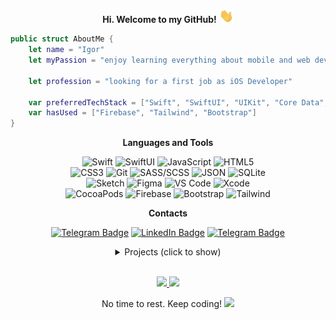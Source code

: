 <div align="center">
    
  **Hi. Welcome to my GitHub!**
  <img src="https://raw.githubusercontent.com/ABSphreak/ABSphreak/master/gifs/Hi.gif" width="23px">
  </div>

```swift
public struct AboutMe {
    let name = "Igor"
    let myPassion = "enjoy learning everything about mobile and web development ⚡"
    
    let profession = "looking for a first job as iOS Developer"
    
    var preferredTechStack = ["Swift", "SwiftUI", "UIKit", "Core Data", "Java Script", "HTML", "SASS/SCSS"]
    var hasUsed = ["Firebase", "Tailwind", "Bootstrap"]
}
```

 <div align="center">
  
  **Languages and Tools**
  
![Swift](https://img.shields.io/badge/-UIKit-orange?style=flat&logo=swift&logoColor=ffffff)
![SwiftUI](https://img.shields.io/badge/-SwiftUI-01C5DD?style=flat&logo=swift&logoColor=ffffff)
![JavaScript](https://img.shields.io/badge/-JavaScript-%23ECD83E?style=flat&logo=javascript&logoColor=ffffff)
![HTML5](https://img.shields.io/badge/-HTML5-%23E34C26?style=flat&logo=html5&logoColor=ffffff)\
![CSS3](https://img.shields.io/badge/-CSS3-%23197CBE?style=flat&logo=css3)
![Git](https://img.shields.io/badge/-Git-%23ED5A47?style=flat&logo=git&logoColor=%23ffffff)
![SASS/SCSS](https://img.shields.io/badge/-SASS/SCSS-%23CF649A?style=flat&logo=sass&logoColor=%23ffffff)
![JSON](https://img.shields.io/badge/-JSON-414141?style=flat&logo=JSON&logoColor=ffffff)
![SQLite](https://img.shields.io/badge/-SQLite-2B8CCC?style=flat&logo=SQLite&logoColor=ffffff)\
![Sketch](https://img.shields.io/badge/-Sketch-%23FDAD00?style=flat&logo=sketch&logoColor=ffffff)
![Figma](https://img.shields.io/badge/-Figma-9C56F6?style=flat&logo=figma&logoColor=ffffff)
![VS Code](https://img.shields.io/badge/-VSCode-%230066B8?style=flat&logo=visual-studio-code)
![Xcode](https://img.shields.io/badge/-Xcode-1897EA?style=flat&logo=xcode&logoColor=ffffff)\
![CocoaPods](https://img.shields.io/badge/-CocoaPods-EF2A00?style=flat&logo=CocoaPods&logoColor=ffffff)
![Firebase](https://img.shields.io/badge/-Firebase-FEA512?style=flat&logo=Firebase&logoColor=ffffff)
![Bootstrap](https://img.shields.io/badge/-Bootstrap-712CF8?style=flat&logo=Bootstrap&logoColor=ffffff)
![Tailwind](https://img.shields.io/badge/-Tailwind-38B7EF?style=flat&logo=Tailwind-CSS&logoColor=ffffff)

**Contacts**

[![Telegram Badge](https://img.shields.io/badge/-@artexhib1t-229ED9?style=flat&logo=Telegram&logoColor=white)](https://t.me/artexhib1t)
[![LinkedIn Badge](https://img.shields.io/badge/-Igor_Volkov-0e76a8?style=flat&logo=LinkedIn&logoColor=white)]([https://t.me/artexhib1t](https://www.linkedin.com/in/iamigorvolkov))
[![Telegram Badge](https://img.shields.io/badge/-igorcodes.ru-9e7d5b?style=flat&logo=Safari&logoColor=white)](https://igorcodes.ru)
<br>

<details>
<summary>Projects (click to show)</summary>
<br>
    
|  |  |
| ------------- | ------------- |
| [Kursvalut](https://github.com/artexhibit/Kursvalut) - currency converter, built on **Swift (UIKit)**, <br> using **MVC** pattern, **CoreData** and much more  | [CustomNumpad](https://github.com/artexhibit/CustomNumpad) - custom keyboard view, built with <br> **XIB** and **Storyboard** as a replace for iOS stock Numpad |
| [CustomPopup](https://github.com/artexhibit/CustomPopup) - my implementation for a Popup, Apple <br> uses across the iOS system, using **XIB** and **UIKit** | [CustomUIViewWithDatePicker](https://github.com/artexhibit/CustomUIViewWithDatePicker) - practice in a custom views <br> creation, using **XIB** and **UIKit** and **UITapGestureRecognizer** |
| [ExpandableCells](https://github.com/artexhibit/ExpandableCells) - creating an expandable table view <br> cells on **UIKit** and **Transform**  | [igorcodes.ru](https://github.com/artexhibit/igorcodes.ru) - my personal website, built from scratch, <br> using **SASS/SCSS** preprocessor |
| [Project «NFT»](https://github.com/artexhibit/Fundamentals-of-algorithmization-and-programming/tree/main/HTML/Вёрстка%20HTML/Вёрстка%20NFT%20проекта%20(ПР%20№5%2027%3A12)) - built a landing page of website, <br> using basic **HTML** and **CSS**  | [Online cinema «LiveTV»](https://github.com/artexhibit/Fundamentals-of-algorithmization-and-programming/tree/main/HTML/Вёрстка%20Bootstrap/Онлайн%20кинотеатр%20LiveTV) - built a landing page of website, <br> using **Bootstrap** framework |
| [Sushi shop «Riksha»](https://github.com/artexhibit/Fundamentals-of-algorithmization-and-programming/tree/main/HTML/Вёрстка%20SASS%2CSCSS/Магазин%20суши%20Riksha) - built a landing page of website, <br> using **SASS/SCSS** preprocessor  | [Bookstore «Pages»](https://github.com/artexhibit/Fundamentals-of-algorithmization-and-programming/tree/main/HTML/Вёрстка%20Tailwind/Книжный%20магазин%20Pages) - built a landing page of website, <br> using **Tailwind** framework  |

</details>

<br>

<p align="center">
<a href="https://github.com/artexhibit">
  <img height="180em" src="https://github-readme-stats-eight-theta.vercel.app/api?username=artexhibit&show_icons=true&theme=swift&include_all_commits=true&count_private=true"/>
  <img height="180em" src="https://github-readme-stats-eight-theta.vercel.app/api/top-langs/?username=artexhibit&layout=compact&langs_count=8&theme=swift"/>
</a>
</p>

<p align="center">No time to rest. Keep coding! <img src="https://media.tenor.com/GocCvG7hs78AAAAi/rocket-joypixels.gif" width="25px"</p>
